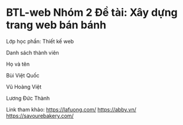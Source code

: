 # BTL-web Nhóm 2 Đề tài: Xây dựng trang web bán bánh

Lớp học phần: Thiết kế web

Danh sách thành viên

Họ và tên

Bùi Việt Quốc

Vũ Hoàng Việt

Lương Đức Thành

Link tham khảo:
https://lafuong.com/
https://abby.vn/
https://savourebakery.com/

